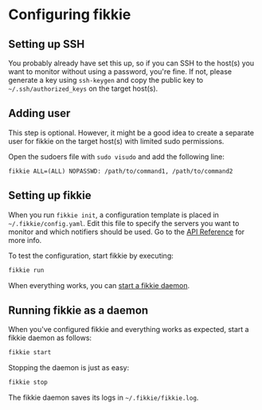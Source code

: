 # Configuring fikkie

## Setting up SSH

You probably already have set this up, so if you can SSH to the host(s) you want to
monitor without using a password, you're fine. If not, please generate a key using
`ssh-keygen` and copy the public key to `~/.ssh/authorized_keys` on the target host(s).


## Adding user

This step is optional. However, it might be a good idea to create a separate
user for fikkie on the target host(s) with limited sudo permissions.

Open the sudoers file with `sudo visudo` and add the following line:

```
fikkie ALL=(ALL) NOPASSWD: /path/to/command1, /path/to/command2
```


## Setting up fikkie

When you run `fikkie init`, a configuration template is placed in
`~/.fikkie/config.yaml`. Edit this file to specify the servers you want to
monitor and which notifiers should be used. Go to the
[API Reference](#api-reference) for more info.

To test the configuration, start fikkie by executing:

```bash
fikkie run
```

When everything works, you can [start a fikkie daemon](#running-fikkie-as-a-daemon).


## Running fikkie as a daemon

When you've configured fikkie and everything works as expected, start a fikkie daemon as
follows:

```bash
fikkie start
```

Stopping the daemon is just as easy:

```bash
fikkie stop
```

The fikkie daemon saves its logs in `~/.fikkie/fikkie.log`.
